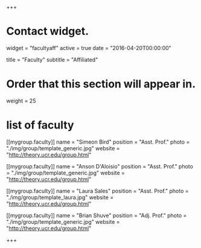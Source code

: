 +++
# Contact widget.
widget = "facultyaff"
active = true
date = "2016-04-20T00:00:00"

title = "Faculty"
subtitle = "Affiliated"

# Order that this section will appear in.
weight = 25

# list of faculty
[[mygroup.faculty]]
  name = "Simeon Bird"
  position = "Asst. Prof."
  photo = "./img/group/template_generic.jpg"
  website = "http://theory.ucr.edu/group.html"

[[mygroup.faculty]]
  name = "Anson D'Aloisio"
  position = "Asst. Prof."
  photo = "./img/group/template_generic.jpg"
  website = "http://theory.ucr.edu/group.html"

[[mygroup.faculty]]
  name = "Laura Sales"
  position = "Asst. Prof."
  photo = "./img/group/template_laura.jpg"
  website = "http://theory.ucr.edu/group.html"


[[mygroup.faculty]]
  name = "Brian Shuve"
  position = "Adj. Prof."
  photo = "./img/group/template_generic.jpg"
  website = "http://theory.ucr.edu/group.html"


+++
